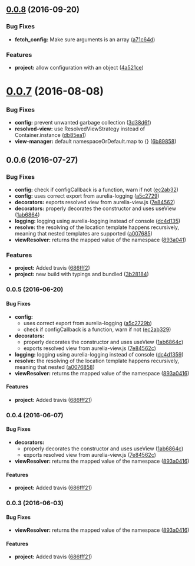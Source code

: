 <a name="0.0.8"></a>
## [0.0.8](https://github.com/SpoonX/aurelia-view-manager/compare/0.0.7...v0.0.8) (2016-09-20)


### Bug Fixes

* **fetch_config:** Make sure arguments is an array ([a71c64d](https://github.com/SpoonX/aurelia-view-manager/commit/a71c64d))


### Features

* **project:** allow configuration with an object ([4a521ce](https://github.com/SpoonX/aurelia-view-manager/commit/4a521ce))



<a name="0.0.7"></a>
# [0.0.7](https://github.com/SpoonX/aurelia-view-manager/compare/0.0.6...v0.0.7) (2016-08-08)


### Bug Fixes

* **config:** prevent unwanted garbage collection ([3d38d6f](https://github.com/SpoonX/aurelia-view-manager/commit/3d38d6f))
* **resolved-view:** use ResolvedViewStrategy instead of Container.instance ([db85ea1](https://github.com/SpoonX/aurelia-view-manager/commit/db85ea1))
* **view-manager:** default namespaceOrDefault.map to {} ([6b89858](https://github.com/SpoonX/aurelia-view-manager/commit/6b89858))



<a name="0.0.6"></a>
## 0.0.6 (2016-07-27)


### Bug Fixes

* **config:** check if configCallback is a function, warn if not ([ec2ab32](https://github.com/SpoonX/aurelia-view-manager/commit/ec2ab32))
* **config:** uses correct export from aurelia-logging ([a5c2729](https://github.com/SpoonX/aurelia-view-manager/commit/a5c2729))
* **decorators:** exports resolved view from aurelia-view.js ([7e84562](https://github.com/SpoonX/aurelia-view-manager/commit/7e84562))
* **decorators:** properly decorates the constructor and uses useView ([1ab6864](https://github.com/SpoonX/aurelia-view-manager/commit/1ab6864))
* **logging:** logging using aurelia-logging instead of console ([dc4d135](https://github.com/SpoonX/aurelia-view-manager/commit/dc4d135))
* **resolve:** the resolving of the location template happens recursively, meaning that nested templates are supported ([a007685](https://github.com/SpoonX/aurelia-view-manager/commit/a007685))
* **viewResolver:** returns the mapped value of the namespace ([893a041](https://github.com/SpoonX/aurelia-view-manager/commit/893a041))


### Features

* **project:** Added travis ([686fff2](https://github.com/SpoonX/aurelia-view-manager/commit/686fff2))
* **project:** new build with typings and bundled ([3b28184](https://github.com/SpoonX/aurelia-view-manager/commit/3b28184))



### 0.0.5 (2016-06-20)


#### Bug Fixes

* **config:**
  * uses correct export from aurelia-logging ([a5c2729b](https://github.com/SpoonX/aurelia-view-manager/commit/a5c2729b3ac8c5c80f39847a420a2210204db08d))
  * check if configCallback is a function, warn if not ([ec2ab329](https://github.com/SpoonX/aurelia-view-manager/commit/ec2ab3299df459a169bae04be5c76e0ec22b737e))
* **decorators:**
  * properly decorates the constructor and uses useView ([1ab6864c](https://github.com/SpoonX/aurelia-view-manager/commit/1ab6864cffe335a20b4890ecdc8fa57a035f8b27))
  * exports resolved view from aurelia-view.js ([7e84562c](https://github.com/SpoonX/aurelia-view-manager/commit/7e84562cd40bf497710443e514bd60863c62aa7a))
* **logging:** logging using aurelia-logging instead of console ([dc4d1359](https://github.com/SpoonX/aurelia-view-manager/commit/dc4d135919fa4365b39672f260441d38b02e1aab))
* **resolve:** the resolving of the location template happens recursively, meaning that nested  ([a0076858](https://github.com/SpoonX/aurelia-view-manager/commit/a007685865befcd8e24487c3ee6a48d0c8ba6810))
* **viewResolver:** returns the mapped value of the namespace ([893a0416](https://github.com/SpoonX/aurelia-view-manager/commit/893a0416d98981d8b6d9cb1399d332a6a3079249))


#### Features

* **project:** Added travis ([686fff21](https://github.com/SpoonX/aurelia-view-manager/commit/686fff21d42e40a2b6425cd3eefcd9972424adfc))


### 0.0.4 (2016-06-07)


#### Bug Fixes

* **decorators:**
  * properly decorates the constructor and uses useView ([1ab6864c](https://github.com/SpoonX/aurelia-view-manager/commit/1ab6864cffe335a20b4890ecdc8fa57a035f8b27))
  * exports resolved view from aurelia-view.js ([7e84562c](https://github.com/SpoonX/aurelia-view-manager/commit/7e84562cd40bf497710443e514bd60863c62aa7a))
* **viewResolver:** returns the mapped value of the namespace ([893a0416](https://github.com/SpoonX/aurelia-view-manager/commit/893a0416d98981d8b6d9cb1399d332a6a3079249))


#### Features

* **project:** Added travis ([686fff21](https://github.com/SpoonX/aurelia-view-manager/commit/686fff21d42e40a2b6425cd3eefcd9972424adfc))


### 0.0.3 (2016-06-03)


#### Bug Fixes

* **viewResolver:** returns the mapped value of the namespace ([893a0416](https://github.com/SpoonX/aurelia-view-manager/commit/893a0416d98981d8b6d9cb1399d332a6a3079249))


#### Features

* **project:** Added travis ([686fff21](https://github.com/SpoonX/aurelia-view-manager/commit/686fff21d42e40a2b6425cd3eefcd9972424adfc))
